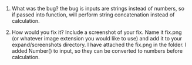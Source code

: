 1. What was the bug?
    the bug is inputs are strings instead of numbers, so if passed into function, will perform string concatenation instead of calculation.

2. How would you fix it? Include a screenshot of your fix. Name it fix.png (or whatever image extension you would like to use) and add it to your expand/screenshots directory.
   I have attached the fix.png in the folder. I added Number() to input, so they can be converted to numbers before calculation.
